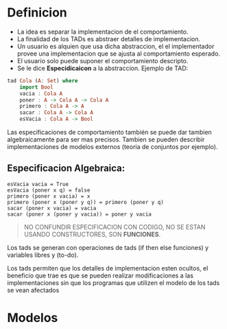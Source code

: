 # Definicion
- La idea es separar la implementacion de el comportamiento.
- La finalidad de los TADs es abstraer detalles de implementacion.
- Un usuario es alquien que usa dicha abstraccion, el el implementador provee una implementacion que se ajusta al comportamiento esperado. 
- El usuario solo puede suponer el comportamiento descripto.
- Se le dice **Especidicaicon** a la abstraccion.
Ejemplo de TAD:
```haskell
tad Cola (A: Set) where
	import Bool
	vacia : Cola A
	poner : A -> Cola A -> Cola A
	primero : Cola A -> A
	sacar : Cola A -> Cola A
	esVacia : Cola A -> Bool
```
Las especificaciones de comportamiento también se puede dar tambien algebraicamente para ser mas precisos.
Tambien se pueden describir implementaciones de modelos externos 
(teoria de conjuntos por ejemplo).

## Especificacion Algebraica:
```
esVacia vacia = True
esVacia (poner x q) = false
primero (poner x vacia) = x
primero (poner x (poner y q)) = primero (poner y q)
sacar (poner x vacia) = vacia
sacar (poner x (poner y vacia)) = poner y vacia
```
> NO CONFUNDIR ESPECIFICACION CON CODIGO, NO SE ESTAN USANDO CONSTRUCTORES, SON **FUNCIONES**.

Los tads se generan con operaciones de tads (if then else funciones) y variables libres y (to-do).

Los tads permiten que los detalles de implementacion esten ocultos, el beneficio que trae es que se pueden realizar modificaciones a las implementaciones sin que los programas que utilizen el modelo de los tads se vean afectados
# Modelos


  

